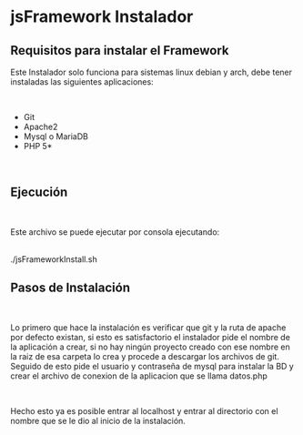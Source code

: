 # jsFramework Instalador

<h2>Requisitos para instalar el Framework</h2>

<p>Este Instalador solo funciona para sistemas linux debian y arch, debe tener instaladas las siguientes aplicaciones:</p>
<br>
<ul>
  <li>Git</li>
  <li>Apache2</li>
  <li>Mysql o MariaDB</li>
  <li>PHP 5*</li>  
</ul>
<br>
<h2>Ejecución</h2>
<br>
<p>Este archivo se puede ejecutar por consola ejecutando:</p>
<br>
./jsFrameworkInstall.sh
<br>

<h2>Pasos de Instalación</h2>
<br>
<p>Lo primero que hace la instalación es verificar que git y la ruta de apache por defecto existan, si esto es satisfactorio el instalador pide el nombre de la aplicación a crear, si no hay ningún proyecto creado con ese nombre en la raiz de esa carpeta lo crea y procede a descargar los archivos de git. Seguido de esto pide el usuario y contraseña de mysql para instalar la BD y crear el archivo de conexion de la aplicacion que se llama datos.php</p>
<br>
<p>Hecho esto ya es posible entrar al localhost y entrar al directorio con el nombre que se le dio al inicio de la instalación.</p>




